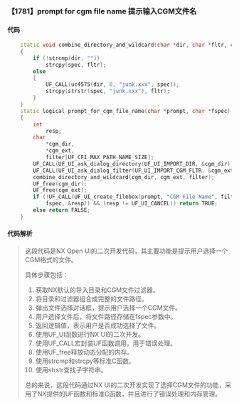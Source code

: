 ### 【1781】prompt for cgm file name 提示输入CGM文件名

#### 代码

```cpp
    static void combine_directory_and_wildcard(char *dir, char *fltr, char *spec)  
    {  
        if (!strcmp(dir, ""))  
            strcpy(spec, fltr);  
        else  
        {  
            UF_CALL(uc4575(dir, 0, "junk.xxx", spec));  
            strcpy(strstr(spec, "junk.xxx"), fltr);  
        }  
    }  
    static logical prompt_for_cgm_file_name(char *prompt, char *fspec)  
    {  
        int  
            resp;  
        char  
            *cgm_dir,  
            *cgm_ext,  
            filter[UF_CFI_MAX_PATH_NAME_SIZE];  
        UF_CALL(UF_UI_ask_dialog_directory(UF_UI_IMPORT_DIR, &cgm_dir));  
        UF_CALL(UF_UI_ask_dialog_filter(UF_UI_IMPORT_CGM_FLTR, &cgm_ext));  
        combine_directory_and_wildcard(cgm_dir, cgm_ext, filter);  
        UF_free(cgm_dir);  
        UF_free(cgm_ext);  
        if (!UF_CALL(UF_UI_create_filebox(prompt, "CGM File Name", filter, "",  
            fspec, &resp)) && (resp != UF_UI_CANCEL)) return TRUE;  
        else return FALSE;  
    }

```

#### 代码解析

> 这段代码是NX Open UI的二次开发代码，其主要功能是提示用户选择一个CGM格式的文件。
>
> 具体步骤包括：
>
> 1. 获取NX默认的导入目录和CGM文件过滤器。
> 2. 将目录和过滤器组合成完整的文件路径。
> 3. 弹出文件选择对话框，提示用户选择一个CGM文件。
> 4. 用户选择文件后，将文件路径存储在fspec参数中。
> 5. 返回逻辑值，表示用户是否成功选择了文件。
> 6. 使用UF_UI函数进行NX UI的二次开发。
> 7. 使用UF_CALL宏封装UF函数调用，用于错误处理。
> 8. 使用UF_free释放动态分配的内存。
> 9. 使用strcmp和strcpy等标准C函数。
> 10. 使用strstr查找子字符串。
>
> 总的来说，这段代码通过NX UI的二次开发实现了选择CGM文件的功能，采用了NX提供的UF函数和标准C函数，并且进行了错误处理和内存管理。
>
